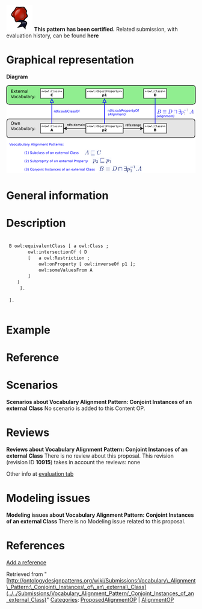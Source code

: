 [![](../../images/thumb/b/b5/Certified.png/70px-Certified.png)](../../Image/Certified.png "Certified.png") __This pattern has been certified.__
Related submission, with evaluation history, can be found __here__





#  Graphical representation


__Diagram__




[![Image:Alignment-odp.png](../../images/6/65/Alignment-odp.png)](../../Image/Alignment-odp.png "Image:Alignment-odp.png")




#  General information


  




#  Description


  





```

 B owl:equivalentClass [ a owl:Class ; 
        owl:intersectionOf ( D
		[   a owl:Restriction ;
		    owl:onProperty [ owl:inverseOf p1 ]; 
		    owl:someValuesFrom A
		]
	)
     ].

 ].
 

```

  




#  Example


  




#  Reference


  




#  Scenarios



__Scenarios about Vocabulary Alignment Pattern: Conjoint Instances of an external Class__
No scenario is added to this Content OP.




#  Reviews



__Reviews about Vocabulary Alignment Pattern: Conjoint Instances of an external Class__
There is no review about this proposal.
This revision (revision ID __10915__) takes in account the reviews: none


Other info at [evaluation tab](http://ontologydesignpatterns.org/wiki/index.php?title=Submissions:Vocabulary_Alignment_Pattern:_Conjoint_Instances_of_an_external_Class&action=evaluation "http://ontologydesignpatterns.org/wiki/index.php?title=Submissions:Vocabulary_Alignment_Pattern:_Conjoint_Instances_of_an_external_Class&action=evaluation")




  




#  Modeling issues



__Modeling issues about Vocabulary Alignment Pattern: Conjoint Instances of an external Class__
There is no Modeling issue related to this proposal.




  




#  References


[Add a reference](index.php@title=Odp%253AAdd_reference&subject=Submissions%253AVocabulary+Alignment+Pattern%253A+Conjoint+Instances+of+an+external+Class.html "http://ontologydesignpatterns.org/wiki/index.php?title=Odp:Add_reference&subject=Submissions%3AVocabulary+Alignment+Pattern%3A+Conjoint+Instances+of+an+external+Class")


  






Retrieved from "[http://ontologydesignpatterns.org/wiki/Submissions:Vocabulary\_Alignment\_Pattern:\_Conjoint\_Instances\_of\_an\_external\_Class](../../Submissions/Vocabulary_Alignment_Pattern/_Conjoint_Instances_of_an_external_Class)"
 [Categories](http://ontologydesignpatterns.org/wiki/Special:Categories "Special:Categories"): [ProposedAlignmentOP](../../Category/ProposedAlignmentOP "Category:ProposedAlignmentOP") | [AlignmentOP](../../Category/AlignmentOP "Category:AlignmentOP")